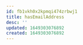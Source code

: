 ```yaml
---
id: fb1vkh0x2kpmqi474zrbwj1
title: hasEmailAddress
desc: ''
updated: 1649303076892
created: 1649303076892
---
```


